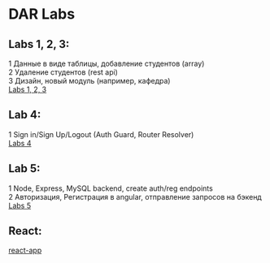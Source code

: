# DAR Labs

## Labs 1, 2, 3:  
1 Данные в виде таблицы, добавление студентов (array)  
2 Удаление студентов (rest api)  
3 Дизайн, новый модуль (например, кафедра)  
[Labs 1, 2, 3](https://github.com/madbolat/dar-labs/tree/lab123)

## Lab 4:
1 Sign in/Sign Up/Logout (Auth Guard, Router Resolver)  
[Labs 4](https://github.com/madbolat/dar-labs/tree/lab4)

## Lab 5:  
1 Node, Express, MySQL backend, create auth/reg endpoints  
2 Авторизация, Регистрация в angular, отправление запросов на бэкенд  
[Labs 5](https://github.com/madbolat/dar-labs/tree/lab5)

## React:  
[react-app](https://github.com/madbolat/dar-labs/tree/react-app)
